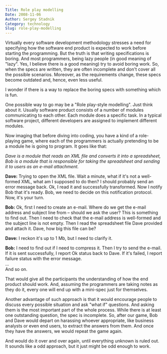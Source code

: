 ```yaml
---
Title: Role play modelling
Date: 2008-11-06
Author: Sergey Stadnik
Category: technology
Slug: role-play-modelling
---
```


Virtually every software development methodology stresses a need for
specifying how the software end product is expected to work before
starting the programming. But the truth is that writing specifications
is boring. And most programmers, being lazy people (in good meaning of
"lazy". Yes, I believe there is a good meaning) try to avoid boring work. So, when the specs are
written, they are often incomplete and don't cover all the possible
scenarios. Moreover, as the requirements change, these specs become
outdated and, hence, even less useful.

I wonder if there is a way to replace the boring specs with something
which is fun.

One possible way to go may be a "Role play-style modelling". Just think
about it. Usually software product consists of a number of modules
communicating to each other. Each module does a specific task. In a
typical software project, different developers are assigned to implement
different modules.

Now imaging that before diving into coding, you have a kind of a
role-playing game, where each of the programmers is actually pretending
to be a module he is going to program. It goes like that:

_Dave is a module that reads an XML file and converts it into a spreadsheet,
Bob is a module that is responsible for taking the spreadsheet and sending
it to users as an e-mail attachment._

__Dave:__ Trying to open the XML file. Wait a minute, what if it's
not a well-formed XML, what am I supposed to do then? I should probably
send an error message back. Ok, I read it and successfully transformed.
Now I notify Bob that it's ready. Bob, we need to decide on this
notification protocol. Now, it's your turn.

__Bob:__ Ok, first I need to create an e-mail. Where do we get the e-mail
address and subject line from – should we ask the user? This is something
to find out. Then I need to check that the e-mail address is well-formed
and the subject line is not empty. Then I read the spreadsheet file Dave
provided and attach it. Dave, how big this file can be?

__Dave:__ I reckon it's up to 1 Mb, but I need to clarify it.

__Bob:__ I need to find out if I need to compress it. Then I try to send
the e-mail. If it is sent successfully, I report Ok status back to Dave.
If it's failed, I report failure status with the error message.<br>
...<br>
And so on.

That would give all the participants the understanding of how the end
product should work. And, assuming the programmers are taking notes as
they do it, every one will end up with a mini-spec just for themselves.

Another advantage of such approach is that it would encourage people to
discuss every possible situation and ask "what if" questions. And asking
them is the most important part of the whole process. While there is at
least one outstanding question, the spec is incomplete. So, after our
game, Bob and Dave would depart on harassing whoever appropriate, like
business analysts or even end users, to extract the answers from them.
And once they have the answers, we would repeat the game again.

And would do it over and over again, until everything unknown is ruled
out.<br>
It sounds like a odd approach, but it just might be odd enough to work.